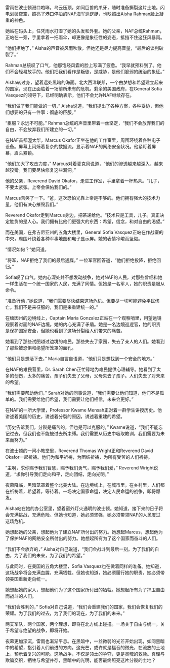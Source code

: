雷雨在波士顿港口咆哮。乌云压顶，如同巨兽的爪牙，随时准备撕裂这片土地。闪电划破夜空，照亮了港口停泊的NAF海军巡逻艇，也映照出Aisha Rahman脸上凝重的神色。

她站在码头上，任凭雨水打湿了她的头发和外套。她的父亲，NAF总统Rahman，正站在一旁，手里拿着一把雨伞，却更像是象征性的姿态，抵挡不住这狂风暴雨。

“他们拒绝了，” Aisha的声音被风雨吹散，但她还是尽力提高音量，“最后的谈判破裂了。”

Rahman总统叹了口气，他那饱经风霜的脸上写满了疲惫。“我早就预料到了。他们不会轻易放手的。他们把我们看作是叛徒，是威胁，是他们脆弱的统治的象征。”

Aisha转过身，望着远处黑暗的海面。北大西洋联邦，一个由梦想和希望建立起来的国家，现在正面临着一场前所未有的危机。剩余的美国政府，在General Sofia Vasquez的领导下，已经明确表示，他们不会允许NAF继续存在。

“我们做了我们能做的一切，” Aisha说道，“我们提出了各种方案，各种妥协，但他们想要的只有一件事：彻底的臣服。”

“臣服？永远不可能。” Rahman总统的声音里带着一丝坚定，“我们不会放弃我们的自由，不会放弃我们所建立的一切。”

在NAF首都渥太华，Marcus Okafor正坐在他的工作室里，周围环绕着各种电子设备。屏幕上闪烁着复杂的数据流，显示着NAF的网络安全状况。他紧盯着屏幕，眉头紧锁。

“他们加大了攻击力度，” Marcus对着麦克风说道，“他们的渗透越来越深入，越来越狡猾。我们要尽快修复这些漏洞。”

他的父亲，Reverend David Okafor，走进工作室，手里拿着一杯热茶。“儿子，不要太紧张。上帝会保佑我们的。”

Marcus苦笑了一下。“爸，这次恐怕光靠上帝是不够的。他们拥有强大的技术力量，他们有决心摧毁我们。”

Reverend Okafor走到Marcus身边，把茶递给他。“技术只是工具，儿子。真正决定胜负的是人心。我们拥有比他们更强大的东西：希望，信念，和对自由的渴望。”

而在美国，在弗吉尼亚州的五角大楼里，General Sofia Vasquez正站在作战室的中央，周围环绕着各种军事地图和电子显示屏。她的表情冷峻而坚毅。

“情况如何？”她问道。

“将军，NAF拒绝了我们的最后通牒，” 一位军官回答道，“他们拒绝投降，拒绝回归。”

Sofia叹了口气。她内心深处并不想发动战争，她对NAF的人民，对那些曾经和她一样生活在一个统一国家的人民，充满了同情。但她是一名军人，她的职责是服从命令。

“准备行动，”她说道，“我们需要尽快结束这场危机。但要尽一切可能避免平民伤亡。我们不是来征服的，我们是来重建统一的。”

在缅因州的边境线上，Captain Maria Gonzalez正站在一个观察哨里，用望远镜观察着对面的NAF边境。她的内心充满了矛盾。她是一名边境巡逻官，她的职责是保护国家安全，但她也看到了这场分裂给人们带来的痛苦。

她看到了那些试图越过边境的难民，那些失去了家园，失去了亲人的人们。她看到了那些被恐惧和绝望所笼罩的面孔。

“他们只是想活下去，” Maria自言自语道，“他们只是想找到一个安全的地方。”

在NAF的难民营里，Dr. Sarah Chen正忙碌地为难民提供心理辅导。她看到了太多的创伤，太多的痛苦。孩子们失去了父母，父母失去了孩子。人们失去了对未来的希望。

“我们需要帮助他们，” Sarah对她的同事说道，“我们需要让他们知道，他们不是孤单的。我们需要给他们希望，我们需要让他们相信，未来会更好。”

在NAF的一所大学里，Professor Kwame Mensah正对着一群学生讲授历史。他讲述着美国的历史，讲述着分裂的原因，讲述着重建的希望。

“历史告诉我们，分裂是痛苦的，但也是可以克服的，” Kwame说道，“我们不能忘记过去，但我们也不能被过去所束缚。我们需要从历史中吸取教训，我们需要为未来而努力。”

在波士顿的一间小教堂里，Reverend Thomas Wright正和Reverend David Okafor一起祈祷。他们为和平祈祷，为团结祈祷，为所有受苦的人们祈祷。

“主啊，求你赐予我们智慧，赐予我们勇气，赐予我们爱，” Reverend Wright说道，“求你引导我们走向和平，走向团结，走向光明。”

夜幕降临，黑暗笼罩着整个北美大陆。在边境线上，在城市里，在乡村里，人们都在祈祷着，希望着，等待着。一场决定国家命运，决定人民命运的战争，即将爆发。

Aisha站在她的办公室里，望着窗外灯火通明的波士顿。她知道，接下来的日子将会充满挑战，充满危险。但她也知道，她必须坚强，她必须带领NAF的人民度过这场危机。

她想起她的父亲，想起他为了建立NAF所付出的努力。她想起Marcus，想起他为了保护NAF的网络安全所付出的努力。她想起所有为了这个国家而奋斗的人们。

“我们不会放弃的，” Aisha对自己说道，“我们会战斗到最后一刻。为了我们的自由，为了我们的未来，为了我们的希望。”

与此同时，在美国的五角大楼里，Sofia Vasquez也在做着同样的准备。她知道，这场战争将会充满血腥，充满牺牲。但她也知道，她必须履行她的职责，她必须带领美国重新走向统一。

她想起她的家人，想起他们为了这个国家所付出的牺牲。她想起所有为了捍卫自由而战斗的人们。

“我们会胜利的，” Sofia对自己说道，“我们会重建我们的国家，我们会恢复我们的荣耀。为了我们的过去，为了我们的现在，为了我们的未来。”

两支军队，两个国家，两个理想，即将在北方线上碰撞。一场关于自由与统一，关于希望与绝望的战争，即将开始。

夜幕更加深沉，雷雨也渐渐平息。在黑暗中，一丝微弱的光芒开始出现，如同黑暗中的希望，指引着人们前进的方向。这光芒，或许就是福音的微光，在流放的土地上，预示着复兴的可能。这场战争，不仅是领土的争夺，更是灵魂的救赎。真理与欺骗交织，牺牲与希望并存，黑暗中的光明，能否最终照亮这片分裂的土地？